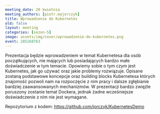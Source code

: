 ```yaml
---
meeting_date: 20 kwietnia
meeting_authors: [piotr.majorczyk]
title: Wprowadzenie do Kubernetes
old: false
layout: meeting
categories: [sezon-5]
image: assets/img/cover/wprowadzenie-do-kubernetes.png
event: 285268763
---
```


Prezentacja będzie wprowadzeniem w temat Kubernetesa dla osób początkujących, nie mających lub posiadających bardzo małe doświadczenie w tym temacie.
Opowiemy sobie o tym czym jest Kubernetes, jak go używać oraz jakie problemy rozwiązuje.
Opisane zostaną podstawowe koncepcje oraz building blocks Kubernetesa których znajomość pozwoli nam na rozpoczęcie z nim pracy i dalsze zgłębianie bardziej zaawansowanych mechanizmów.
W prezentacji bardzo zwięźle poruszony zostanie temat Dockera, jednak żadne wcześniejsze doświadczenie z nim nie jest wymagane.

Repozytorium z kodem: https://github.com/jorczyk/KubernetesDemo